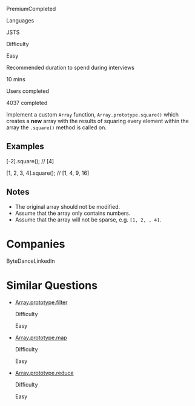 

PremiumCompleted

Languages

JSTS

Difficulty

Easy

Recommended duration to spend during interviews

10 mins

Users completed

4037 completed

Implement a custom `Array` function, `Array.prototype.square()` which creates a **new** array with the results of squaring every element within the array the `.square()` method is called on.

## Examples

[-2].square(); // [4]

[1, 2, 3, 4].square(); // [1, 4, 9, 16]

## Notes

- The original array should not be modified.
- Assume that the array only contains numbers.
- Assume that the array will not be sparse, e.g. `[1, 2, , 4]`.

# Companies

ByteDanceLinkedIn

# Similar Questions

- [Array.prototype.filter](https://www.greatfrontend.com/questions/javascript/array-filter)
    
    Difficulty
    
    Easy
    
- [Array.prototype.map](https://www.greatfrontend.com/questions/javascript/array-map)
    
    Difficulty
    
    Easy
    
- [Array.prototype.reduce](https://www.greatfrontend.com/questions/javascript/array-reduce)
    
    Difficulty
    
    Easy